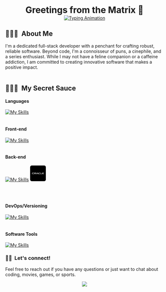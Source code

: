 <!--## Hi there 👋-->

<!--
**jude-n/jude-n** is a ✨ _special_ ✨ repository because its `README.md` (this file) appears on your GitHub profile.

Here are some ideas to get you started:

- 🔭 I’m currently working on ...
- 🌱 I’m currently learning ...
- 👯 I’m looking to collaborate on ...
- 🤔 I’m looking for help with ...
- 💬 Ask me about ...
- 📫 How to reach me: ...
- 😄 Pronouns: ...
- ⚡ Fun fact: ...
-->

<div align="center" style="display: flex; justify-content: center; align-items: center;">
  <h1 style="margin: 0;">Greetings from the Matrix 👋</h1>
</div>

  
<div align="center">
  <a href="https://git.io/typing-svg">
    <img src="https://readme-typing-svg.herokuapp.com?font=Fira+Code&pause=1000&width=435&lines=A+lifelong+learner%2C+passionate+about;+turning+ideas+into+reality!" alt="Typing Animation">
  </a>
</div>

 <h2>🧑🏾‍💻 &nbsp;About Me</h2>

I'm a dedicated full-stack developer with a penchant for crafting robust, reliable software. Beyond code, I'm a connoisseur of puns, a cinephile, and a series enthusiast. While I may not have a feline companion or a caffeine addiction, I am committed to creating innovative software that makes a positive impact.
</br>
</br>
<h2>🧑🏾‍🍳 &nbsp;My Secret Sauce</h2>


#### Languages

[![My Skills](https://skillicons.dev/icons?i=py,js,php)](https://skillicons.dev)
<br>
<br>
#### Front-end

[![My Skills](https://skillicons.dev/icons?i=html,css,tailwind,alpinejs,vue)](https://skillicons.dev)
<br>
<br>

#### Back-end
[![My Skills](https://skillicons.dev/icons?i=laravel,fastapi,mysql,nodejs,npm)](https://skillicons.dev)
<img src="oracle.png" alt="Image Description" width="50" height="50">

<br>
<br>

#### DevOps/Versioning
[![My Skills](https://skillicons.dev/icons?i=docker,git,github,bitbucket)](https://skillicons.dev)
<br>
<br>

#### Software Tools
[![My Skills](https://skillicons.dev/icons?i=postman,phpstorm,pycharm,vscode,sublime)](https://skillicons.dev)


### 🤝🏻 &nbsp;Let's connect!
Feel free to reach out if you have any questions or just want to chat about coding, movies, games, or sports.

<p align="center">
<a href="https://www.linkedin.com/in/judenorvor"><img src="https://img.shields.io/badge/Jude_Norvor-blue?style=for-the-badge&logo=Linkedin"/></a>
</p>

